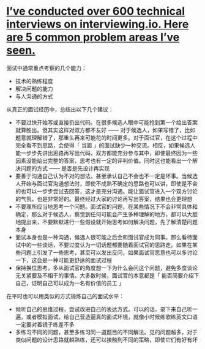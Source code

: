 # [I’ve conducted over 600 technical interviews on interviewing.io. Here are 5 common problem areas I’ve seen.](https://blog.interviewing.io/ive-conducted-over-600-technical-interviews-on-interviewing-io-here-are-5-common-problem-areas-ive-seen)

面试中通常重点考察的几个能力：

- 技术的熟练程度
- 解决问题的能力
- 与人沟通的方式

从真正的面试经历中，总结出以下几个建议：

- 不要过快开始写或直接扔出代码。在很多候选人眼中可能抢到第一个给出答案就算胜出。但其实这样对双方都不友好 —— 对于候选人，如果写错了，比如题意就理解错了，那重头再来可能花的时间更多。对于面试官，在这个过程中完全看不到思路，会使得「 当面 」的面试缺少一种交流。相反，如果候选人能一步步先讲出思路再写出代码，双方都能充分参与其中，即使最终因为一些因素没能给出完整的答案，思考也有一定的评判价值。同时这也能看出一个解决问题的方式 —— 是否是先设计再实现
- 要善于沟通自己认为不对的想法，甚至承认自己不会也不一定是坏事。当候选人开始与面试官沟通想法时，即使不成熟不确定的思路也可以讲，即使是不会的也可以一步步尝试去回答，这才是充分沟通。能让面试官进入一个双方讨论的气氛，也是非常好的。最终经过大家的讨论再写出答案，结果也会更理想
- 不要理所应当地思考一个问题。面试官的问题，在某些情况下不会非常具体和确定，那么对于候选人，察觉到任何可能会产生多种理解的地方，都可以大胆地提出来，不要默默进行一些假设就开始思考如何解决问题，先了解清楚问题本身
- 面试本身也是一种沟通，候选人很可能之后会和面试官成为同事。那么看待面试中的一些谈话，不要过度认为一切话题都要随着面试官的思路走。如果在某些问题上引发了一些思考，甚至可以发出反问，如果面试官愿意也可以多讨论一下，这会是一种可能更舒适的面试过程
- 保持换位思考，多从面试官的角度想一下为什么会问这个问题，避免多度谈论无关紧要及不相干的事情。大多数时候，面试官的本意都是「 能否简要介绍下自己，证明自己可以成为一名有价值的员工 」

在平时也可以用类似的方式锻炼自己的面试水平：

- 倾听自己的思维过程，尝试改进自己的表达方式。可以的话，录下来自己听一遍，或者模拟面试，给自己营造逼真的面试环境，就像小时候练歌练英文口语一定要对着镜子练差不多
- 多练习不同的问题，甚至多练习同一道题目的不同解法。见的问题越多，对于类似问题的设计思路就越熟练，还可以接触到不同的策略，即使它们有好有坏
